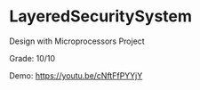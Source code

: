 # LayeredSecuritySystem
Design with Microprocessors Project

Grade: 10/10

Demo: https://youtu.be/cNftFfPYYjY
